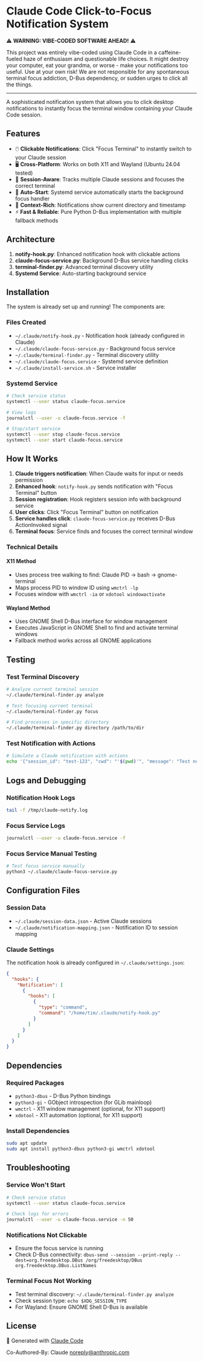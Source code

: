 # Claude Code Click-to-Focus Notification System

⚠️ **WARNING: VIBE-CODED SOFTWARE AHEAD!** ⚠️

This project was entirely vibe-coded using Claude Code in a caffeine-fueled haze of enthusiasm and questionable life choices. It might destroy your computer, eat your grandma, or worse - make your notifications too useful. Use at your own risk! We are not responsible for any spontaneous terminal focus addiction, D-Bus dependency, or sudden urges to click all the things.

---

A sophisticated notification system that allows you to click desktop notifications to instantly focus the terminal window containing your Claude Code session.

## Features

- 🖱️ **Clickable Notifications**: Click "Focus Terminal" to instantly switch to your Claude session
- 🖥️ **Cross-Platform**: Works on both X11 and Wayland (Ubuntu 24.04 tested)
- 🎯 **Session-Aware**: Tracks multiple Claude sessions and focuses the correct terminal
- 🔧 **Auto-Start**: Systemd service automatically starts the background focus handler
- 📁 **Context-Rich**: Notifications show current directory and timestamp
- ⚡ **Fast & Reliable**: Pure Python D-Bus implementation with multiple fallback methods

## Architecture

1. **notify-hook.py**: Enhanced notification hook with clickable actions
2. **claude-focus-service.py**: Background D-Bus service handling clicks
3. **terminal-finder.py**: Advanced terminal discovery utility
4. **Systemd Service**: Auto-starting background service

## Installation

The system is already set up and running! The components are:

### Files Created
- `~/.claude/notify-hook.py` - Notification hook (already configured in Claude)
- `~/.claude/claude-focus-service.py` - Background focus service
- `~/.claude/terminal-finder.py` - Terminal discovery utility
- `~/.claude/claude-focus.service` - Systemd service definition
- `~/.claude/install-service.sh` - Service installer

### Systemd Service
```bash
# Check service status
systemctl --user status claude-focus.service

# View logs
journalctl --user -u claude-focus.service -f

# Stop/start service
systemctl --user stop claude-focus.service
systemctl --user start claude-focus.service
```

## How It Works

1. **Claude triggers notification**: When Claude waits for input or needs permission
2. **Enhanced hook**: `notify-hook.py` sends notification with "Focus Terminal" button
3. **Session registration**: Hook registers session info with background service
4. **User clicks**: Click "Focus Terminal" button on notification
5. **Service handles click**: `claude-focus-service.py` receives D-Bus ActionInvoked signal
6. **Terminal focus**: Service finds and focuses the correct terminal window

### Technical Details

#### X11 Method
- Uses process tree walking to find: Claude PID → bash → gnome-terminal
- Maps process PID to window ID using `wmctrl -lp`
- Focuses window with `wmctrl -ia` or `xdotool windowactivate`

#### Wayland Method
- Uses GNOME Shell D-Bus interface for window management
- Executes JavaScript in GNOME Shell to find and activate terminal windows
- Fallback method works across all GNOME applications

## Testing

### Test Terminal Discovery
```bash
# Analyze current terminal session
~/.claude/terminal-finder.py analyze

# Test focusing current terminal
~/.claude/terminal-finder.py focus

# Find processes in specific directory
~/.claude/terminal-finder.py directory /path/to/dir
```

### Test Notification with Actions
```bash
# Simulate a Claude notification with actions
echo '{"session_id": "test-123", "cwd": "'$(pwd)'", "message": "Test notification"}' | ~/.claude/notify-hook.py
```

## Logs and Debugging

### Notification Hook Logs
```bash
tail -f /tmp/claude-notify.log
```

### Focus Service Logs
```bash
journalctl --user -u claude-focus.service -f
```

### Focus Service Manual Testing
```bash
# Test focus service manually
python3 ~/.claude/claude-focus-service.py
```

## Configuration Files

### Session Data
- `~/.claude/session-data.json` - Active Claude sessions
- `~/.claude/notification-mapping.json` - Notification ID to session mapping

### Claude Settings
The notification hook is already configured in `~/.claude/settings.json`:
```json
{
  "hooks": {
    "Notification": [
      {
        "hooks": [
          {
            "type": "command",
            "command": "/home/tim/.claude/notify-hook.py"
          }
        ]
      }
    ]
  }
}
```

## Dependencies

### Required Packages
- `python3-dbus` - D-Bus Python bindings
- `python3-gi` - GObject introspection (for GLib mainloop)
- `wmctrl` - X11 window management (optional, for X11 support)
- `xdotool` - X11 automation (optional, for X11 support)

### Install Dependencies
```bash
sudo apt update
sudo apt install python3-dbus python3-gi wmctrl xdotool
```

## Troubleshooting

### Service Won't Start
```bash
# Check service status
systemctl --user status claude-focus.service

# Check logs for errors
journalctl --user -u claude-focus.service -n 50
```

### Notifications Not Clickable
- Ensure the focus service is running
- Check D-Bus connectivity: `dbus-send --session --print-reply --dest=org.freedesktop.DBus /org/freedesktop/DBus org.freedesktop.DBus.ListNames`

### Terminal Focus Not Working
- Test terminal discovery: `~/.claude/terminal-finder.py analyze`
- Check session type: `echo $XDG_SESSION_TYPE`
- For Wayland: Ensure GNOME Shell D-Bus is available

## License

🤖 Generated with [Claude Code](https://claude.com/claude-code)

Co-Authored-By: Claude <noreply@anthropic.com>